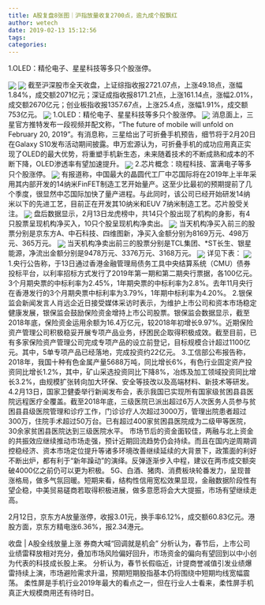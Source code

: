 ```yaml
---
title: A股复盘8张图｜沪指放量收复2700点，逾九成个股飘红
author: wetech
date: 2019-02-13 15:12:56
tags: 
categories: 
---
```

1.OLED：精伦电子、星星科技等多只个股涨停。
<!-- more -->
<img align="center" border="0" src="https://imgcdn.yicai.com/uppics/images/2019/02/3171075ffb333826fb59d1a50d4e4f8f.jpg" />
<img align="center" border="0" src="https://imgcdn.yicai.com/uppics/images/2019/02/8b669a08fe999aeaff250396d5cbab64.jpg" />
截至沪深股市全天收盘，上证综指收报2721.07点，上涨49.18点，涨幅1.84%，成交额2071亿元；深证成指收报8171.21点，上涨161.14点，涨幅2.01%，成交额2670亿元；创业板指收报1357.67点，上涨25.4点，涨幅1.91%，成交额753亿元。
<img align="center" border="0" src="https://imgcdn.yicai.com/uppics/images/2019/02/8fcb326312e160b7e24c6337dea99245.jpg" />
1.OLED：精伦电子、星星科技等多只个股涨停。
<img align="center" border="0" src="https://imgcdn.yicai.com/uppics/images/2019/02/1a255c4c8ace6ac8551806db61f3fae8.jpg" />
消息面上，三星官方推特发布一段视频并配文称，“The future of mobile will unfold on February 20, 2019”。有消息称，三星给出了可折叠手机预告，细节将于2月20日在Galaxy S10发布活动期间披露。申万宏源认为，可折叠手机的成功应用真正实现了OLED的最大优势，将重塑手机新生态，未来随着技术的不断成熟和成本的不断下降，OLED渗透率有望加速提升。
<img align="center" border="0" src="https://imgcdn.yicai.com/uppics/images/2019/02/eef536f246cc820570eb489d956145a5.jpg" />
2.芯片概念：晓程科技、富满电子等多只个股涨停。
<img align="center" border="0" src="https://imgcdn.yicai.com/uppics/images/2019/02/bfdd65e560bf0c951a54879c77ede891.jpg" />
有报道称，中国最大的晶圆代工厂中芯国际将在2019年上半年采用其内部开发的14纳米FinFET制造工艺开始量产。这至少比最初的预期提前了几个季度，很显然中芯国际加快了量产进程。与此同时，该公司已经开始研发14纳米以下的先进工艺，目前正在开发其10纳米和EUV 7纳米制造工艺。芯片股受关注。
<img align="center" border="0" src="https://imgcdn.yicai.com/uppics/images/2019/02/7f65dd12a55b57fb0504e45b415f8c78.jpg" />
盘后数据显示，2月13日龙虎榜中，共14只个股出现了机构的身影，有4只股票呈现机构净买入，10只个股呈现机构净卖出。
<img align="center" border="0" src="https://imgcdn.yicai.com/uppics/images/2019/02/67a42b660864a5df3f8b1290633aca79.jpg" />
当天机构净买入前三的股票分别是京东方A、中石科技、四维图新，净买入金额分别为8169万元、498万元、365万元。
<img align="center" border="0" src="https://imgcdn.yicai.com/uppics/images/2019/02/259306abb7cee868acf6011e1102933b.jpg" />
当天机构净卖出前三的股票分别是TCL集团、*ST长生、银星能源，净流出金额分别是9478万元、3376万元、3168万元。
<img align="center" border="0" src="https://imgcdn.yicai.com/uppics/images/2019/02/b8bfc4e9985cf37b93d48aa60effb7c1.jpg" />
详见下表：
<img align="center" border="0" src="https://imgcdn.yicai.com/uppics/images/2019/02/08aa991269eeb0200b8173ea4b858a07.jpg" />
1.央行公告称，于13日通过香港金融管理局债务工具中央结算系统（CMU）债券投标平台，以利率招标方式发行了2019年第一期和第二期央行票据，各100亿元。3个月期央票的中标利率为2.45%，1年期央票的中标利率为2.8%。去年11月央行在香港发行的3个月期央票中标利率为3.79%，1年期中标利率为4.20%。
2.银保监会新闻发言人肖远企近日接受媒体采访时表示，为维护上市公司和资本市场稳定健康发展，银保监会鼓励保险资金增持上市公司股票。银保监会数据显示，截至2018年底，保险资金运用余额为16.4万亿元，较2018年初增长9.97%。近期保险资产管理公司积极稳妥开展专项产品业务，纾困民企取得积极成效。截至目前，已有多家保险资产管理公司完成专项产品的设立前登记，目标规模合计超过1100亿元。其中，5单专项产品已经落地，完成投资约22亿元。
3.工信部公布报告称，2018年，我国十种有色金属产量5688万吨，同比增长6%，有色行业固定资产投资同比增长1.2%，其中，矿山采选投资同比下降8%，冶炼及加工领域投资同比增长3.2%，由规模扩张转向加大环保、安全等技改以及高端材料、新技术等研发。
4.2月13日，国家卫健委举行新闻发布会，表示我国已实现所有国家级贫困县县医院远程医疗全覆盖。截至2018年底，三级医院已派出超过6万人次医务人员参与贫困县县级医院管理和诊疗工作，门诊诊疗人次超过3000万，管理出院患者超过300万，住院手术超过50万台。已有超过400家贫困县医院成为二级甲等医院，30余家贫困县医院达到三级医院水平。
市场节后的资金面较佳，两融与北上资金的共振效应继续推动市场走强，预计近期回流趋势仍会持续。而且在国内逆周期调控稳经济、资本市场定位提升等诸多环境改善继续延续的大背景下，政策面的利好不断出炉，都有利于“新年躁动”的演绎。反弹逐渐步入中程，建议在两市成交额突破4000亿之前仍可以更为积极。
5G、白酒、猪肉、消费板块轮番发力，呈现普涨格局，做多气氛回暖。短期来看，结构性信用宽松效果显现，金融数据阶段性有望企稳，中美贸易磋商若取得积极进展，做多意愿将会大大提振，市场有望继续走高。
 
 
2月12日，京东方A放量涨停，收报3.01元，换手率6.12%，成交额60.83亿元。港股方面，京东方精电涨6.36%，报2.34港元。
收盘 | A股全线放量上涨 券商大喊“回调就是机会”
分析认为，春节后，上市公司业绩雷释放相对充分，叠加市场风险偏好回升，市场资金的偏向有望回到以中小创为代表的科技成长股上来。
分析认为，春节长假临近，计提商誉减值引发业绩爆雷持续上演，市场避险需求升温，预期短期股指基本仍将围绕中短期均线宽幅震荡。
柔性屏是手机行业2019年最大的看点之一，但在行业人士看来，柔性屏手机真正大规模商用还有待时日。

